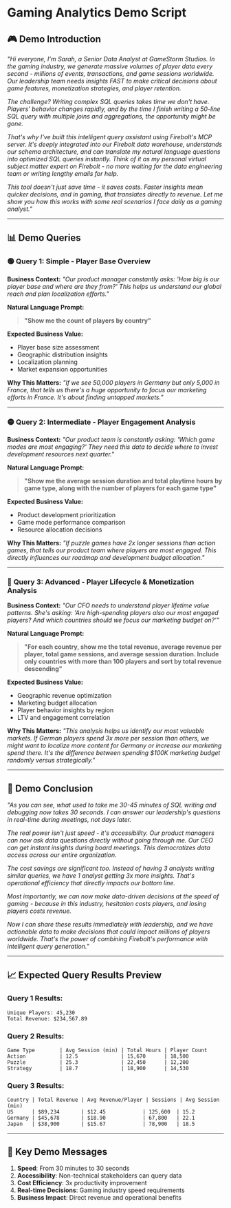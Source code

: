# Gaming Analytics Demo Script

## 🎮 Demo Introduction

*"Hi everyone, I'm Sarah, a Senior Data Analyst at GameStorm Studios. In the gaming industry, we generate massive volumes of player data every second - millions of events, transactions, and game sessions worldwide. Our leadership team needs insights FAST to make critical decisions about game features, monetization strategies, and player retention.*

*The challenge? Writing complex SQL queries takes time we don't have. Players' behavior changes rapidly, and by the time I finish writing a 50-line SQL query with multiple joins and aggregations, the opportunity might be gone.*

*That's why I've built this intelligent query assistant using Firebolt's MCP server. It's deeply integrated into our Firebolt data warehouse, understands our schema architecture, and can translate my natural language questions into optimized SQL queries instantly. Think of it as my personal virtual subject matter expert on Firebolt - no more waiting for the data engineering team or writing lengthy emails for help.*

*This tool doesn't just save time - it saves costs. Faster insights mean quicker decisions, and in gaming, that translates directly to revenue. Let me show you how this works with some real scenarios I face daily as a gaming analyst."*

---

## 📊 Demo Queries

### 🟢 **Query 1: Simple - Player Base Overview**

**Business Context:** *"Our product manager constantly asks: 'How big is our player base and where are they from?' This helps us understand our global reach and plan localization efforts."*

**Natural Language Prompt:**
> **"Show me the count of players by country"**

**Expected Business Value:**
- Player base size assessment
- Geographic distribution insights
- Localization planning
- Market expansion opportunities

**Why This Matters:** *"If we see 50,000 players in Germany but only 5,000 in France, that tells us there's a huge opportunity to focus our marketing efforts in France. It's about finding untapped markets."*

---

### 🟡 **Query 2: Intermediate - Player Engagement Analysis**

**Business Context:** *"Our product team is constantly asking: 'Which game modes are most engaging?' They need this data to decide where to invest development resources next quarter."*

**Natural Language Prompt:**
> **"Show me the average session duration and total playtime hours by game type, along with the number of players for each game type"**

**Expected Business Value:**
- Product development prioritization
- Game mode performance comparison
- Resource allocation decisions

**Why This Matters:** *"If puzzle games have 2x longer sessions than action games, that tells our product team where players are most engaged. This directly influences our roadmap and development budget allocation."*

---

### 🔴 **Query 3: Advanced - Player Lifecycle & Monetization Analysis**

**Business Context:** *"Our CFO needs to understand player lifetime value patterns. She's asking: 'Are high-spending players also our most engaged players? And which countries should we focus our marketing budget on?'"*

**Natural Language Prompt:**
> **"For each country, show me the total revenue, average revenue per player, total game sessions, and average session duration. Include only countries with more than 100 players and sort by total revenue descending"**

**Expected Business Value:**
- Geographic revenue optimization
- Marketing budget allocation
- Player behavior insights by region
- LTV and engagement correlation

**Why This Matters:** *"This analysis helps us identify our most valuable markets. If German players spend 3x more per session than others, we might want to localize more content for Germany or increase our marketing spend there. It's the difference between spending $100K marketing budget randomly versus strategically."*

---

## 🚀 Demo Conclusion

*"As you can see, what used to take me 30-45 minutes of SQL writing and debugging now takes 30 seconds. I can answer our leadership's questions in real-time during meetings, not days later.*

*The real power isn't just speed - it's accessibility. Our product managers can now ask data questions directly without going through me. Our CEO can get instant insights during board meetings. This democratizes data access across our entire organization.*

*The cost savings are significant too. Instead of having 3 analysts writing similar queries, we have 1 analyst getting 3x more insights. That's operational efficiency that directly impacts our bottom line.*

*Most importantly, we can now make data-driven decisions at the speed of gaming - because in this industry, hesitation costs players, and losing players costs revenue.*

*Now I can share these results immediately with leadership, and we have actionable data to make decisions that could impact millions of players worldwide. That's the power of combining Firebolt's performance with intelligent query generation."*

---

## 📈 Expected Query Results Preview

### Query 1 Results:
```
Unique Players: 45,230
Total Revenue: $234,567.89
```

### Query 2 Results:
```
Game Type        | Avg Session (min) | Total Hours | Player Count
Action           | 12.5              | 15,670      | 18,500
Puzzle           | 25.3              | 22,450      | 12,200
Strategy         | 18.7              | 18,900      | 14,530
```

### Query 3 Results:
```
Country | Total Revenue | Avg Revenue/Player | Sessions | Avg Session (min)
US      | $89,234       | $12.45            | 125,600  | 15.2
Germany | $45,678       | $18.90            | 67,800   | 22.1
Japan   | $38,900       | $15.67            | 78,900   | 18.5
```

---

## 🎯 Key Demo Messages

1. **Speed**: From 30 minutes to 30 seconds
2. **Accessibility**: Non-technical stakeholders can query data
3. **Cost Efficiency**: 3x productivity improvement
4. **Real-time Decisions**: Gaming industry speed requirements
5. **Business Impact**: Direct revenue and operational benefits
